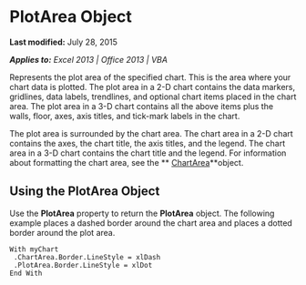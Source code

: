
# PlotArea Object

 **Last modified:** July 28, 2015

 _**Applies to:** Excel 2013 | Office 2013 | VBA_

Represents the plot area of the specified chart. This is the area where your chart data is plotted. The plot area in a 2-D chart contains the data markers, gridlines, data labels, trendlines, and optional chart items placed in the chart area. The plot area in a 3-D chart contains all the above items plus the walls, floor, axes, axis titles, and tick-mark labels in the chart.

The plot area is surrounded by the chart area. The chart area in a 2-D chart contains the axes, the chart title, the axis titles, and the legend. The chart area in a 3-D chart contains the chart title and the legend. For information about formatting the chart area, see the  ** [ChartArea](85fcf460-6b2b-142f-ce4a-4a74e9d8efd3.md)**object.

## Using the PlotArea Object

Use the  **PlotArea** property to return the **PlotArea** object. The following example places a dashed border around the chart area and places a dotted border around the plot area.


```
With myChart 
 .ChartArea.Border.LineStyle = xlDash 
 .PlotArea.Border.LineStyle = xlDot 
End With
```

